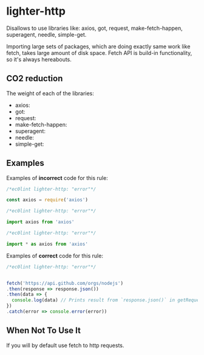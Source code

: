 # lighter-http

Disallows to use libraries like: axios, got, request, make-fetch-happen, superagent, needle, simple-get.

Importing large sets of packages, which are doing exactly same work like fetch, takes large amount of disk space.
Fetch API is build-in functionality, so it's always hereabouts.

## CO2 reduction

The weight of each of the libraries:
* axios:
* got:
* request:
* make-fetch-happen:
* superagent:
* needle:
* simple-get:

## Examples

Examples of **incorrect** code for this rule:

```js
/*ec0lint lighter-http: "error"*/

const axios = require('axios')
```

```js
/*ec0lint lighter-http: "error"*/

import axios from 'axios'
```

```js
/*ec0lint lighter-http: "error"*/

import * as axios from 'axios'
```

Examples of **correct** code for this rule:

```js
/*ec0lint lighter-http: "error"*/


fetch('https://api.github.com/orgs/nodejs')
.then(response => response.json())
.then(data => {
  console.log(data) // Prints result from `response.json()` in getRequest
})
.catch(error => console.error(error))
```

## When Not To Use It

If you will by default use fetch to http requests.
